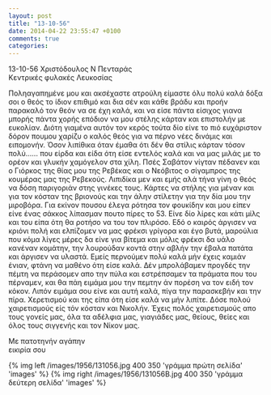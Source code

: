 ```yaml
---
layout: post
title: "13-10-56"
date: 2014-04-22 23:55:47 +0100
comments: true
categories: 
---
```


13-10-56     Χριστόδουλος Ν Πενταράς<br/>
 Κεντρικές φυλακές Λευκοσίας

Ποληαγαπημένε μου και ακσέχαστε ατρούλη είμαστε όλυ πολύ καλά δόξα σοι ο θεός το ίδιον επιθιμό και δια σέν και κάθε βράδυ και προήν παρακαλό τον θεόν να σε έχη καλά, και να είσε πάντα είσιχος γιανα μπορής πάντα χορής επόδιον να μου στέλης κάρταν και επιστολήν με ευκολίαν. Διότη γιαμένα αυτόν τον κερός τούτα δίο είνε το πιό ευχάριστον δόρον πουμου χαρίζυ ο καλός θεός για να πέρνο νέες δινάμις και ειπομονήν. Όσον λιπίθικα όταν έμαθα ότι δέν θα στίλις κάρταν τόσον πολύ...... που είρδα και είδα ότη είσε εντελός καλά και να μας μιλάς με το ορέον και γλυκήν χαμόγελον στα χίλη. Πσές Σαβάτον νίγταν πέδανεν και ο Γιόρκος της θίας μου της Ρεβέκας και ο Νεόβιτος ο σίγαμπρος της κουμέρας μας της Ρεβεκούς. Λιπιδίκα μεν και εμής αλά τήνα γίνη ο θεός να δόση παριγοριάν στης γινέκες τους.
Κάρτες να στήλης για μέναν και για τον κόσταν της βριονούς και την άλην στίλετην για την δία μου την μιροβόρα. Για εκίνον πουσου έλεγα ρότησα τον φουκίδην και μου είπεν είνε ένας σάκκος λίπασμαν πουτο πίρες το 53. Είνε δίο λίρες και κάτι μίλς και του είπα ότη θα ροτήσο να του τον πλιρόσο.
Εδό ο καιρός άργισεν να κριόνι πολή και ελπίζομεν να μας φρέκσι γρίγορα και έγο βυτά, μαρούλια που κόμα λίγες μέρες δα είνε για βίτεμα και μόλις φρέκσι δα υάλο κανέναν κομάτην, την λουρούδαν κοντά στην αβλήν την έβαλα πατάτα και άργισεν να υλαστά.
Εμείς περνούμεν πολύ καλά μήν έχεις καμιάν ένιαν, φτάνη να μαθένο ότη είσε καλά. Δέν μπρολάβαμεν προγδές την πέμτη να περάσομεν απο την πύλα και εστρέπσαμεν τα πράματα που του πέρναμεν, και θα πάη ειμάμα μου την πεμτην άν πορέση να τον ειδή τον κόκον. Λιπόν ειμάμα σου είνε και αυτή καλά, πίγα την παρασκεβήν και την πίρα. Χερετισμού και της είπα ότη είσε καλά να μήν λιπίτε. Δόσε πολού χαιρετισμούς είς τόν κόσταν και Νικολήν. Έχεις πολός χαιρετισμούς απο τους γονείς μας, όλα τα αδέλφια μας, γιαγιάδες μας, θείους, θείες και όλος τους σιγγενής και τον Νίκον μας.

Με πατοτηνήν αγάπην<br/>
 εικιρία σου

{% img left /images/1956/131056.jpg 400 350 'γράμμα πρώτη σελίδα' 'images' %}
{% img right /images/1956/131056B.jpg 400 350 'γράμμα δεύτερη σελίδα' 'images' %}

